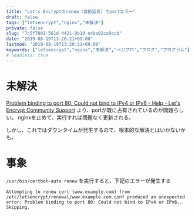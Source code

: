 ```yaml
---
title: "Let's Encryptのrenew（自動延長）でportエラー"
draft: false
tags: ["letsencrypt","nginx","未解決"]
private: false
slug: "7c5f7801-561d-4421-9b19-e4ba02ca9ccb"
date: "2019-08-19T13:20:21+09:00"
lastmod: "2019-08-19T13:20:21+09:00"
keywords: ["letsencrypt","nginx","未解決","ベジプロ","プログ","プログラム"]
# headless: true
---
```


# 未解決
[Problem binding to port 80: Could not bind to IPv4 or IPv6 - Help - Let's Encrypt Community Support](https://community.letsencrypt.org/t/problem-binding-to-port-80-could-not-bind-to-ipv4-or-ipv6/60527)
より、portが既に占有されているのが問題らしい。
nginxを止めて、実行すれば問題なく更新される。

しかし、これではダウンタイムが発生するので、根本的な解決とはいかないかも。

# 事象
`/usr/bin/certbot-auto renew` を実行すると、下記のエラーが発生する
```
Attempting to renew cert (www.example.com) from /etc/letsencrypt/renewal/www.example.com.conf produced an unexpected error: Problem binding to port 80: Could not bind to IPv4 or IPv6.. Skipping.
```
